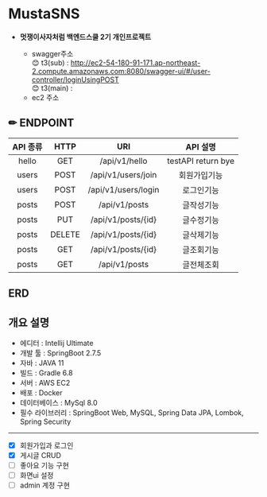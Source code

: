 # MustaSNS
* **멋쟁이사자처럼 백엔드스쿨 2기 개인프로젝트**

    * swagger주소 <br>
😊 t3(sub) : http://ec2-54-180-91-171.ap-northeast-2.compute.amazonaws.com:8080/swagger-ui/#/user-controller/loginUsingPOST <br>
😊 t3(main) :
    * ec2 주소
    

## ✏ ENDPOINT

|API 종류|HTTP|URI|API 설명|
|:-----:|:------------------:|:-----------------------------:|:-----------------------------:|
| hello | GET | /api/v1/hello | testAPI return bye |
| users | POST | /api/v1/users/join | 회원가입기능 |
| users | POST | /api/v1/users/login | 로그인기능 |
| posts | POST | /api/v1/posts | 글작성기능 |
| posts | PUT | /api/v1/posts/{id} | 글수정기능 |
| posts | DELETE | /api/v1/posts/{id} | 글삭제기능 |
| posts | GET | /api/v1/posts/{id} | 글조회기능 |
| posts | GET | /api/v1/posts | 글전체조회 |


## ERD


## 개요 설명
* 에디터 : Intellij Ultimate
* 개발 툴 : SpringBoot 2.7.5
* 자바 : JAVA 11
* 빌드 : Gradle 6.8
* 서버 : AWS EC2
* 배포 : Docker
* 데이터베이스 : MySql 8.0
* 필수 라이브러리 : SpringBoot Web, MySQL, Spring Data JPA, Lombok, Spring Security
<hr>

- [x] 회원가입과 로그인
- [x] 게시글 CRUD
- [ ] 좋아요 기능 구현
- [ ] 화면ui 설정
- [ ] admin 계정 구현
